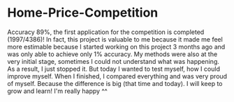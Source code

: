 # Home-Price-Competition


Accuracy 89%, the first application for the competition is completed (1997/4386)! In fact, this project is valuable to me because it made me feel more estimable because I started working on this project 3 months ago and was only able to achieve only 1% accuracy. My methods were also at the very initial stage, sometimes I could not understand what was happening. As a result, I just stopped it. But today I wanted to test myself, how I could improve myself. When I finished, I compared everything and was very proud of myself. Because the difference is big (that time and today). I will keep to grow and learn! I'm really happy ^^  
